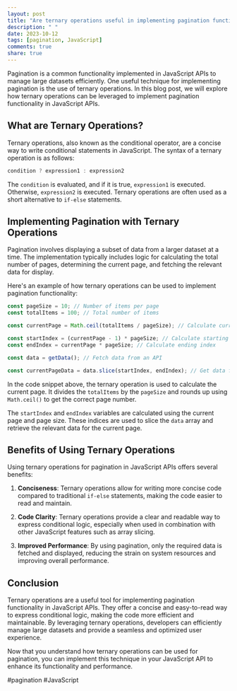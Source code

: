 ```yaml
---
layout: post
title: "Are ternary operations useful in implementing pagination functionality in JavaScript APIs?"
description: " "
date: 2023-10-12
tags: [pagination, JavaScript]
comments: true
share: true
---
```


Pagination is a common functionality implemented in JavaScript APIs to manage large datasets efficiently. One useful technique for implementing pagination is the use of ternary operations. In this blog post, we will explore how ternary operations can be leveraged to implement pagination functionality in JavaScript APIs.

## What are Ternary Operations?

Ternary operations, also known as the conditional operator, are a concise way to write conditional statements in JavaScript. The syntax of a ternary operation is as follows:

```javascript
condition ? expression1 : expression2
```

The `condition` is evaluated, and if it is true, `expression1` is executed. Otherwise, `expression2` is executed. Ternary operations are often used as a short alternative to `if-else` statements.

## Implementing Pagination with Ternary Operations

Pagination involves displaying a subset of data from a larger dataset at a time. The implementation typically includes logic for calculating the total number of pages, determining the current page, and fetching the relevant data for display.

Here's an example of how ternary operations can be used to implement pagination functionality:

```javascript
const pageSize = 10; // Number of items per page
const totalItems = 100; // Total number of items

const currentPage = Math.ceil(totalItems / pageSize); // Calculate current page

const startIndex = (currentPage - 1) * pageSize; // Calculate starting index
const endIndex = currentPage * pageSize; // Calculate ending index

const data = getData(); // Fetch data from an API

const currentPageData = data.slice(startIndex, endIndex); // Get data for current page
```

In the code snippet above, the ternary operation is used to calculate the current page. It divides the `totalItems` by the `pageSize` and rounds up using `Math.ceil()` to get the correct page number.

The `startIndex` and `endIndex` variables are calculated using the current page and page size. These indices are used to slice the `data` array and retrieve the relevant data for the current page.

## Benefits of Using Ternary Operations

Using ternary operations for pagination in JavaScript APIs offers several benefits:

1. **Conciseness**: Ternary operations allow for writing more concise code compared to traditional `if-else` statements, making the code easier to read and maintain.

2. **Code Clarity**: Ternary operations provide a clear and readable way to express conditional logic, especially when used in combination with other JavaScript features such as array slicing.

3. **Improved Performance**: By using pagination, only the required data is fetched and displayed, reducing the strain on system resources and improving overall performance.

## Conclusion

Ternary operations are a useful tool for implementing pagination functionality in JavaScript APIs. They offer a concise and easy-to-read way to express conditional logic, making the code more efficient and maintainable. By leveraging ternary operations, developers can efficiently manage large datasets and provide a seamless and optimized user experience.

Now that you understand how ternary operations can be used for pagination, you can implement this technique in your JavaScript API to enhance its functionality and performance.

#pagination #JavaScript